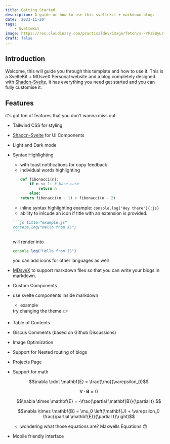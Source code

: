 ```yaml
---
title: Getting Started
description: A guide on how to use this sveltekit + markdown blog.
date: '2023-11-20'
tags:
    - SvelteKit
image: https://res.cloudinary.com/practicaldev/image/fetch/s--YFzS8yLr--/c_imagga_scale,f_auto,fl_progressive,h_720,q_auto,w_1280/https://dev-to-uploads.s3.amazonaws.com/uploads/articles/w9o5387e8s37g7r4i6dy.png
draft: false
---
```


<script>
    import { ThemeToggle } from '$lib/components/site';
</script>


## Introduction
Welcome, this will guide you through this template and how to use it. This is a SvelteKit + MDsveX Personal website and a blog completely designed with [Shadcn-Svelte](https://shadcn-svelte.com/), it has everything you need get started and you can fully customise it.

## Features
it's got ton of features that you don't wanna miss out.

- Tailwind CSS for styling
- [Shadcn-Svelte](https://shadcn-svelte.com/) for UI Components
- Light and Dark mode
- Syntax Highlighting
    - with toast notifications for copy feedback
    - individual words highlighting
        ```py {2} showLineNumbers title="fib.py"  /fibonacci/#yb /return/#hi
        def fibonacci(n):
            if n <= 1: # base case
                return n 
            else:
        return fibonacci(n - 1) + fibonacci(n - 2)
        ```
    - inline syntax highlighting example: `console.log("Hey there"){:js}`
    - ability to inlcude an icon if title with an extension is provided.
    
    ````md
    ```js title="example.js"
    console.log("Hello from JS")
    ```
    ````

    will render into
    ```js title="example.js"
    console.log("Hello from JS")
    ```

    you can add icons for other languages as well

- [MDsveX](https://mdsvex.pngwn.io/) to support markdown files so that you can write your blogs in markdown.
- Custom Components
- use svelte components inside markdown
    - example
    <div class="flex items-center gap-4">
        try changing the theme 👉
        <ThemeToggle />
    </div>
- Table of Contents
- Giscus Comments (based on Github Discussions)
- Image Optimization
- Support for Nested routing of blogs
- Projects Page
- Support for math
    ```math
    \nabla \cdot \mathbf{E} = \frac{\rho}{\varepsilon_0}
    ```
    ```math
    \nabla \cdot \mathbf{B} = 0  
    ```
    ```math
    \nabla \times \mathbf{E} = -\frac{\partial \mathbf{B}}{\partial t}  
    ```
    ```math
    \nabla \times \mathbf{B} = \mu_0 \left(\mathbf{J} + \varepsilon_0 \frac{\partial \mathbf{E}}{\partial t}\right)
    ```
    - wondering what those equations are? Maxwells Equations 🙃
- Mobile friendly interface